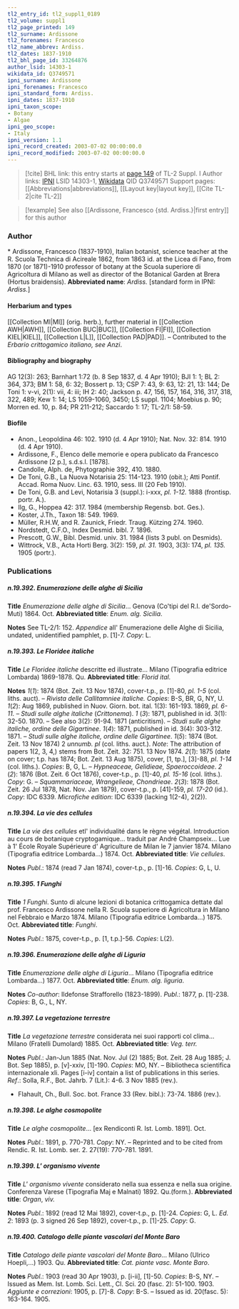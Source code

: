 ```yaml
---
tl2_entry_id: tl2_suppl1_0189
tl2_volume: suppl1
tl2_page_printed: 149
tl2_surname: Ardissone
tl2_forenames: Francesco
tl2_name_abbrev: Ardiss.
tl2_dates: 1837-1910
tl2_bhl_page_id: 33264876
author_lsid: 14303-1
wikidata_id: Q3749571
ipni_surname: Ardissone
ipni_forenames: Francesco
ipni_standard_form: Ardiss.
ipni_dates: 1837-1910
ipni_taxon_scope: 
- Botany
- Algae
ipni_geo_scope: 
- Italy
ipni_version: 1.1
ipni_record_created: 2003-07-02 00:00:00.0
ipni_record_modified: 2003-07-02 00:00:00.0
---
```


> [!cite] BHL link: this entry starts at [page 149](https://www.biodiversitylibrary.org/page/33264876) of TL-2 Suppl. I
> Author links: [IPNI](https://www.ipni.org/a/14303-1) LSID 14303-1, [Wikidata](https://www.wikidata.org/wiki/Q3749571) QID Q3749571
> Support pages: [[Abbreviations|abbreviations]], [[Layout key|layout key]], [[Cite TL-2|cite TL-2]]

> [!example] See also [[Ardissone, Francesco {std. Ardiss.}|first entry]] for this author

### Author

\* Ardissone, Francesco (1837-1910), Italian botanist, science teacher at the R. Scuola Technica di Acireale 1862, from 1863 id. at the Licea di Fano, from 1870 (or 1871)-1910 professor of botany at the Scuola superiore di Agricoltura di Milano as well as director of the Botanical Garden at Brera (Hortus braidensis). 
**Abbreviated name**: *Ardiss.* \[standard form in IPNI: *Ardiss.*\]

#### Herbarium and types

[[Collection MI|MI]] (orig. herb.), further material in [[Collection AWH|AWH]], [[Collection BUC|BUC]], [[Collection FI|FI]], [[Collection KIEL|KIEL]], [[Collection L|L]], [[Collection PAD|PAD]]. – Contributed to the *Erbario crittogamico italiano, see Anzi*.

#### Bibliography and biography

AG 12(3): 263; Barnhart 1:72 (b. 8 Sep 1837, d. 4 Apr 1910); BJI 1: 1; BL 2: 364, 373; BM 1: 58, 6: 32; Bossert p. 13; CSP 7: 43, 9: 63, 12: 21, 13: 144; De Toni 1: v-vi, 2(1): vii, 4: iii; IH 2: 40; Jackson p. 47, 156, 157, 164, 316, 317, 318, 322, 489; Kew 1: 14; LS 1059-1060, 3450; LS suppl. 1104; Moebius p. 90; Morren ed. 10, p. 84; PR 211-212; Saccardo 1: 17; TL-2/1: 58-59.

#### Biofile

- Anon., Leopoldina 46: 102. 1910 (d. 4 Apr 1910); Nat. Nov. 32: 814. 1910 (d. 4 Apr 1910).
- Ardissone, F., Elenco delle memorie e opera publicato da Francesco Ardissone \[2 p.\], s.d.s.l. \[1878\].
- Candolle, Alph. de, Phytographie 392, 410. 1880.
- De Toni, G.B., La Nuova Notarisia 25: 114-123. 1910 (obit.); Atti Pontif. Accad. Roma Nuov. Linc. 63. 1910, sess. III (20 Feb 1910).
- De Toni, G.B. and Levi, Notarisia 3 (suppl.): i-xxx, *pl. 1-12.* 1888 (frontisp. portr. A.).
- Ilg, G., Hoppea 42: 317. 1984 (membership Regensb. bot. Ges.).
- Koster, J.Th., Taxon 18: 549. 1969.
- Müller, R.H.W, and R. Zaunick, Friedr. Traug. Kützing 274. 1960.
- Nordstedt, C.F.O., Index Desmid. bibl. 7. 1896.
- Prescott, G.W., Bibl. Desmid. univ. 31. 1984 (lists 3 publ. on Desmids).
- Wittrock, V.B., Acta Horti Berg. 3(2): 159, *pl. 31.* 1903, 3(3): 174, *pl. 135.* 1905 (portr.).

### Publications

##### n.19.392. Enumerazione delle alghe di Sicilia

**Title**
*Enumerazione delle alghe di Sicilia*... Genova (Co'tipi del R.I. de'Sordo-Muti) 1864. Oct.
**Abbreviated title**: *Enum. alg. Sicilia*.

**Notes**
See TL-2/1: 152.
*Appendice* all' Enumerazione delle Alghe di Sicilia, undated, unidentified pamphlet, p. \[1\]-7.
*Copy*: L.

##### n.19.393. Le Floridee italiche

**Title**
*Le Floridee italiche* descritte ed illustrate... Milano (Tipografia editrice Lombarda) 1869-1878. Qu.
**Abbreviated title**: *Florid ital.*

**Notes**
*1*(*1*): 1874 (Bot. Zeit. 13 Nov 1874), cover-t.p., p. \[1\]-80, *pl. 1-5* (col. liths. auct). – *Rivista* *delle Callitamniee italiche. Copies*: B-S, BR, G, NY, U.
*1*(*2*): Aug 1869, published in Nuov. Giorn. bot. ital. 1(3): 161-193. 1869, *pl. 6-11.* – *Studi* *sulle alghe italiche* (*Crittonema*).
*1* (*3*): 1871, published in id. 3(1): 32-50. 1870. – See also 3(2): 91-94. 1871 (anticritism). – *Studi sulle alghe italiche, ordine delle Gigartinee*.
*1*(*4*): 1871, published in id. 3(4): 303-312. 1871. – *Studi sulle alghe italiche, ordine delle Gigartinee*.
*1*(*5*): 1874 (Bot. Zeit. 13 Nov 1874) 2 *unnumb. pl* (col. liths. auct.).
*Note*: The attribution of papers 1(2, 3, 4,) stems from Bot. Zeit. 32: 751. 13 Nov 1874.
*2*(*1*): 1875 (date on cover; t.p. has 1874; Bot. Zeit. 13 Aug 1875), cover, \[1, tp.\], \[3\]-88, *pl*.
*1-14* (col. liths.). *Copies*: B, G, L. – *Hypneaceae, Gelidieae, Spaeroccoideae*.
*2* (*2*): 1876 (Bot. Zeit. 6 Oct 1876), cover-t.p., p. \[1\]-40, *pl. 15-16* (col. liths.). *Copy*: G. – *Squammariaceae, Wrangelieae, Chondrieae*.
*2*(*3*): 1878 (Bot. Zeit. 26 Jul 1878, Nat. Nov. Jan 1879), cover-t.p., p. \[41\]-159, *pl. 17-20* (id.). *Copy*: IDC 6339.
*Microfiche edition*: IDC 6339 (lacking 1(2-4), 2(2)).

##### n.19.394. La vie des cellules

**Title**
*La vie des cellules* etl' individualité dans le règne végétal. Introduction au cours de botanique cryptogamique... traduit par André Champseix... Lue à 1' École Royale Supérieure d' Agriculture de Milan le 7 janvier 1874. Milano (Tipografia editrice Lombarda...) 1874. Oct.
**Abbreviated title**: *Vie cellules*.

**Notes**
*Publ*.: 1874 (read 7 Jan 1874), cover-t.p., p. \[1\]-16. *Copies*: G, L, U.

##### n.19.395. 1 Funghi

**Title**
*1 Funghi*. Sunto di alcune lezioni di botanica crittogamica dettate dal prof. Francesco Ardissone nella R. Scuola superiore di Agricoltura in Milano nel Febbraio e Marzo 1874. Milano (Tipografia editrice Lombarda...) 1875. Oct.
**Abbreviated title**: *Funghi*.

**Notes**
*Publ*.: 1875, cover-t.p., p. \[1, t.p.\]-56. *Copies*: L(2).

##### n.19.396. Enumerazione delle alghe di Liguria

**Title**
*Enumerazione delle alghe di Liguria*... Milano (Tipografia editrice Lombarda...) 1877. Oct.
**Abbreviated title**: *Enum. alg. liguria*.

**Notes**
*Co-author*: Ildefonse Strafforello (1823-1899).
*Publ*.: 1877, p. \[1\]-238. *Copies*: B, G., L, NY.

##### n.19.397. La vegetazione terrestre

**Title**
*La vegetazione terrestre* considerata nei suoi rapporti col clima... Milano (Fratelli Dumolard) 1885. Oct.
**Abbreviated title**: *Veg. terr.*

**Notes**
*Publ*.: Jan-Jun 1885 (Nat. Nov. Jul (2) 1885; Bot. Zeit. 28 Aug 1885; J. Bot. Sep 1885), p. \[v\]-xxiv, \[1\]-190. *Copies*: MO, NY. – Bibliotheca scientifica internazionale xli. Pages \[i-iv\] contain a list of publications in this series.
*Ref*.: Solla, R.F., Bot. Jahrb. 7 (Lit.): 4-6. 3 Nov 1885 (rev.).
- Flahault, Ch., Bull. Soc. bot. France 33 (Rev. bibl.): 73-74. 1886 (rev.).

##### n.19.398. Le alghe cosmopolite

**Title**
*Le alghe cosmopolite*... \[ex Rendiconti R. Ist. Lomb. 1891\]. Oct.

**Notes**
*Publ*.: 1891, p. 770-781. *Copy*: NY. – Reprinted and to be cited from Rendic. R. Ist. Lomb. ser. 2. 27(19): 770-781. 1891.

##### n.19.399. L' organismo vivente

**Title**
*L' organismo vivente* considerato nella sua essenza e nella sua origine. Conferenza Varese (Tipografia Maj e Malnati) 1892. Qu.(form.).
**Abbreviated title**: *Organ*, *viv.*

**Notes**
*Publ*.: 1892 (read 12 Mai 1892), cover-t.p., p. \[1\]-24. *Copies*: G, L.
*Ed. 2*: 1893 (p. 3 signed 26 Sep 1892), cover-t.p., p. \[1\]-25. *Copy*: G.

##### n.19.400. Catalogo delle piante vascolari del Monte Baro

**Title**
*Catalogo delle piante vascolari del Monte Baro*... Milano (Ulrico Hoepli,...) 1903. Qu.
**Abbreviated title**: *Cat. piante vasc. Monte Baro*.

**Notes**
*Publ*.: 1903 (read 30 Apr 1903), p. \[i-ii\], \[1\]-50. *Copies*: B-S, NY. – Issued as Mem. Ist. Lomb. Sci. Lett., Cl. Sci. 20 (fasc. 2): 51-100. 1903.
*Aggiunte e correzioni*: 1905, p. \[7\]-8. *Copy*: B-S. – Issued as id. 20(fasc. 5): 163-164. 1905.

